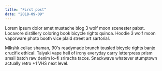 ```yaml
---
title: "First post"
date: "2018-09-09"
---
```


Lorem ipsum dolor amet mustache blog 3 wolf moon scenester pabst. Locavore distillery coloring book bicycle rights quinoa. Hoodie 3 wolf moon vaporware photo booth vice plaid street art sartorial.

<!-- end -->

Mlkshk celiac shaman, 90's readymade brunch tousled bicycle rights banjo crucifix ethical. Taiyaki vape hell of irony everyday carry letterpress prism small batch raw denim lo-fi sriracha tacos. Snackwave whatever stumptown actually retro +1 VHS next level.
